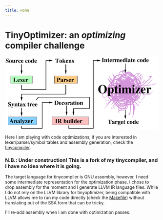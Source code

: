 ```yaml
---
title: Home
---
```


# TinyOptimizer: an *optimizing* compiler challenge


![](home/tinyoptimizer.png)

Here I am playing with code optimizations, if you are interested in lexer/parser/symbol tables and assembly generation, check the [tinycompiler](../tinycompiler/index.md).

### **N.B.: Under construction! This is a fork of my tinycompiler, and I have no idea where it is going.**

The target language for tinycompiler is GNU assembly, however, I need some intermediate representation for the optimization phase.
I chose to drop assembly for the moment and I generate LLVM IR language files.
While I do not rely on the LLVM library for tinyoptimizer, being compatible with LLVM allows me to run my code directly (check the [Makefile](https://github.com/ssloy/tinyoptimizer/blob/main/Makefile)) without translating out of the SSA form that can be tricky.

I'll re-add assembly when I am done with optimization passes.


